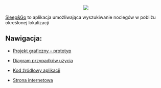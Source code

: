 <p align="center"><img src="https://github.com/s-kolbusz/Sleep-Go/blob/master/docs/images/logo.png?raw=true" style="text-align: center; margin: auto;"></p>

[Sleep&Go](https://s-kolbusz.github.io/Sleep-Go) to aplikacja umożliwająca wyszukiwanie noclegów w pobliżu określonej lokalizacji

## Nawigacja:

- [Projekt graficzny - prototyp](https://github.com/s-kolbusz/Sleep-Go/tree/master/01.%20Mockup) 

- [Diagram przypadków użycia](https://github.com/s-kolbusz/Sleep-Go/tree/master/02.%20UML)

- [Kod źródłowy aplikacji](https://github.com/s-kolbusz/Sleep-Go/tree/master/sleep-go-react)

- [Strona internetowa](https://s-kolbusz.github.io/Sleep-Go/)

  